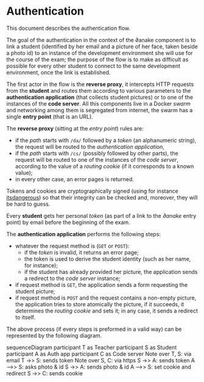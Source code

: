 # Authentication

This document describes the authentication flow.

The goal of the authentication in the context of the ∂anake component is to link
a student (identified by her email and a picture of her face, taken beside a
photo id) to an instance of the development environment she will use for the
course of the exam; the purpose of the flow is to make as difficult as possible
for every other student to connect to the same development environment, once the
link is established.

The first actor in the flow is the **reverse proxy**, it intercepts HTTP
requests from the **student** and routes them according to various parameters to
the **authentication application** (that collects student pictures) or to one of
the instances of the **code server**. All this components live in a Docker
*swarm* and networking among them is segregated from internet, the swarm has a
single **entry point** (that is an URL).

The **reverse proxy** (sitting at the *entry point*) rules are:

* if the *path* starts with `/da/` followed by a *token* (an alphanumeric
  string), the request will be routed to the *authentication application*,
* if the *path* starts with `/cs/` (possibly followed by other parts), the
  request will be routed to one of the instances of the *code server*, according
  to the value of a *routing cookie* (if it corresponds to a known value);
* in every other case, an error pages is returned.

Tokens and cookies are cryptographically signed (using for instance
[itsdangerous](https://itsdangerous.palletsprojects.com)) so that their
integrity can be checked and, moreover, they will be hard to guess.

Every **student** gets her personal *token* (as part of a link to the *∂anake*
entry point) by email before the beginning of the exam.

The **authentication application** performs the following steps:

* whatever the request method is (`GET` or `POST`):
    * if the *token* is invalid, it returns an error page;
    * the token is used to derive the student identity (such as her name, for
      instance);
    * if the student has already provided her picture, the application sends a
      redirect to the *code server* instance;
* if request method is `GET`, the application sends a form requesting the
  student picture;
* if request method is `POST` and the request contains a non-empty picture, the
  application tries to store atomically the picture, if it succeeds, it
  determines the *routing cookie* and sets it; in any case, it sends a redirect
  to itself.

The above process (if every steps is preformed in a valid way) can be
represented by the following diagram.

<div class="mermaid">
sequenceDiagram
  participant T as Teacher
  participant S as Student
  participant A as Auth app
  participant C as Code server
  Note over T, S: via email
  T ->> S: sends token
  Note over S, C: via https
  S ->> A: sends token
  A -->> S: asks photo & id
  S ->> A: sends photo & id
  A -->> S: set cookie and redirect
  S ->> C: sends cookie
</div>
